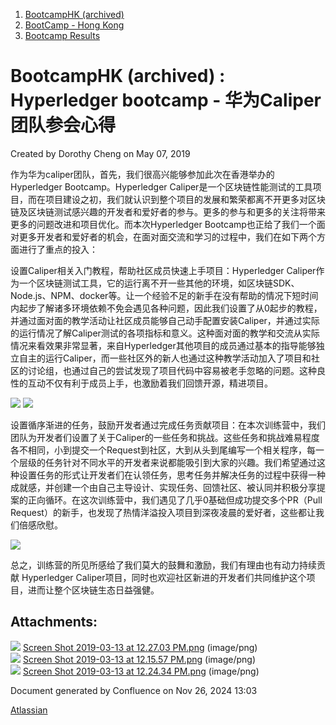 1. [BootcampHK (archived)](index.html)
2. [BootCamp - Hong Kong](BootCamp---Hong-Kong_23102870.html)
3. [Bootcamp Results](Bootcamp-Results_23103386.html)

# BootcampHK (archived) : Hyperledger bootcamp - 华为Caliper团队参会心得

Created by Dorothy Cheng on May 07, 2019

作为华为caliper团队，首先，我们很高兴能够参加此次在香港举办的Hyperledger Bootcamp。Hyperledger Caliper是一个区块链性能测试的工具项目，而在项目建设之初，我们就认识到整个项目的发展和繁荣都离不开更多对区块链及区块链测试感兴趣的开发者和爱好者的参与。更多的参与和更多的关注将带来更多的问题改进和项目优化。而本次Hyperledger Bootcamp也正给了我们一个面对更多开发者和爱好者的机会，在面对面交流和学习的过程中，我们在如下两个方面进行了重点的投入：

设置Caliper相关入门教程，帮助社区成员快速上手项目：Hyperledger Caliper作为一个区块链测试工具，它的运行离不开一些其他的环境，如区块链SDK、Node.js、NPM、docker等。让一个经验不足的新手在没有帮助的情况下短时间内起步了解诸多环境依赖不免会遇见各种问题，因此我们设置了从0起步的教程，并通过面对面的教学活动让社区成员能够自己动手配置安装Caliper，并通过实际的运行情况了解Caliper测试的各项指标和意义。这种面对面的教学和交流从实际情况来看效果非常显著，来自Hyperledger其他项目的成员通过基本的指导能够独立自主的运行Caliper，而一些社区外的新人也通过这种教学活动加入了项目和社区的讨论组，也通过自己的尝试发现了项目代码中容易被老手忽略的问题。这种良性的互动不仅有利于成员上手，也激励着我们回馈开源，精进项目。

![](attachments/23103403/23103405.png?height=250) ![](attachments/23103403/23103404.png?height=250)

设置循序渐进的任务，鼓励开发者通过完成任务贡献项目：在本次训练营中，我们团队为开发者们设置了关于Caliper的一些任务和挑战。这些任务和挑战难易程度各不相同，小到提交一个Request到社区，大到从头到尾编写一个相关程序，每一个层级的任务针对不同水平的开发者来说都能吸引到大家的兴趣。我们希望通过这种设置任务的形式让开发者们在认领任务，思考任务并解决任务的过程中获得一种成就感，并创建一个由自己主导设计、实现任务、回馈社区、被认同并积极分享提案的正向循环。在这次训练营中，我们遇见了几乎0基础但成功提交多个PR（Pull Request）的新手，也发现了热情洋溢投入项目到深夜凌晨的爱好者，这些都让我们倍感欣慰。

![](attachments/23103403/23103406.png?height=250)

总之，训练营的所见所感给了我们莫大的鼓舞和激励，我们有理由也有动力持续贡献 Hyperledger Caliper项目，同时也欢迎社区新进的开发者们共同维护这个项目，进而让整个区块链生态日益强健。

## Attachments:

![](images/icons/bullet_blue.gif) [Screen Shot 2019-03-13 at 12.27.03 PM.png](attachments/23103403/23103404.png) (image/png)  
![](images/icons/bullet_blue.gif) [Screen Shot 2019-03-13 at 12.15.57 PM.png](attachments/23103403/23103405.png) (image/png)  
![](images/icons/bullet_blue.gif) [Screen Shot 2019-03-13 at 12.24.34 PM.png](attachments/23103403/23103406.png) (image/png)

Document generated by Confluence on Nov 26, 2024 13:03

[Atlassian](http://www.atlassian.com/)
